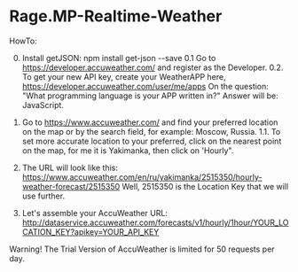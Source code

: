 # Rage.MP-Realtime-Weather

HowTo:

0. Install getJSON: npm install get-json --save
 0.1 Go to https://developer.accuweather.com/ and register as the Developer.
 0.2. To get your new API key, create your WeatherAPP here, https://developer.accuweather.com/user/me/apps
 On the question: "What programming language is your APP written in?" Answer will be: JavaScript.

1. Go to https://www.accuweather.com/ and find your preferred location on the map or by the search field, for example: Moscow, Russia.
 1.1. To set more accurate location to your preferred, click on the nearest point on the map, for me it is Yakimanka, then click on 'Hourly".

2. The URL will look like this: https://www.accuweather.com/en/ru/yakimanka/2515350/hourly-weather-forecast/2515350
  Well, 2515350 is the Location Key that we will use further.
 
 3. Let's assemble your AccuWeather URL: http://dataservice.accuweather.com/forecasts/v1/hourly/1hour/YOUR_LOCATION_KEY?apikey=YOUR_API_KEY


Warning! The Trial Version of AccuWeather is limited for 50 requests per day.
